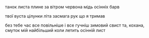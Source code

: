 танок листа
плине за вітром
червона мідь
осінніх барв

твої вуста
цілунки літа
засмага рук
що я тримав

без тебе час
все повільніше
і все гучніш
зимовий свист
та, кохана, смуток мій
найбільший
коли летить
осінній лист

